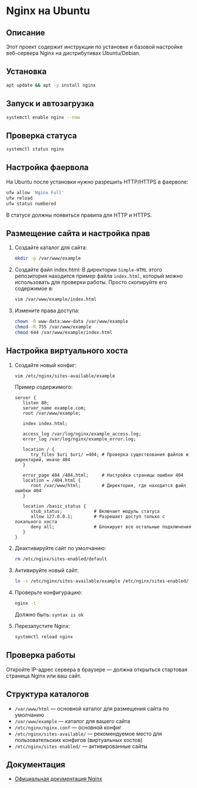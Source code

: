 # Nginx на Ubuntu

## Описание
Этот проект содержит инструкции по установке и базовой настройке веб-сервера Nginx на дистрибутивах Ubuntu/Debian.

## Установка
```bash
apt update && apt -y install nginx
```

## Запуск и автозагрузка
```bash
systemctl enable nginx --now
```

## Проверка статуса
```bash
systemctl status nginx
```

## Настройка фаервола
На Ubuntu после установки нужно разрешить HTTP/HTTPS в фаерволе:
```bash
ufw allow 'Nginx Full'
ufw reload
ufw status numbered
```
В статусе должны появиться правила для HTTP и HTTPS.

## Размещение сайта и настройка прав
1. Создайте каталог для сайта:
   ```bash
   mkdir -p /var/www/example
   ```

2. Создайте файл index.html:
   В директории `Simple-HTML` этого репозитория находится пример файла `index.html`, который можно использовать для проверки работы. Просто скопируйте его содержимое в:
   ```bash
   vim /var/www/example/index.html
   ```

3. Измените права доступа:
   ```bash
   chown -R www-data:www-data /var/www/example
   chmod -R 755 /var/www/example
   chmod 644 /var/www/example/index.html
   ```

## Настройка виртуального хоста
1. Создайте новый конфиг:
   ```bash
   vim /etc/nginx/sites-available/example
   ```
   Пример содержимого:
   ```nginx
   server {
      listen 80;
      server_name example.com;
      root /var/www/example;
      
      index index.html;

      access_log /var/log/nginx/example_access.log;
      error_log /var/log/nginx/example_error.log;

      location / {
         try_files $uri $uri/ =404; # Проверка существования файлов и директорий, иначе 404
      }

      error_page 404 /404.html;     # Настройка страницы ошибки 404
      location = /404.html {
         root /var/www/html;        # Директория, где находится файл ошибки 404
      }

      location /basic_status {
         stub_status;            # Включает модуль статуса
         allow 127.0.0.1;        # Разрешает доступ только с локального хоста
         deny all;               # Блокирует все остальные подключения
      }
   }
   ```

2. Деактивируйте сайт по умолчанию:

   ```bash
   rm /etc/nginx/sites-enabled/default
   ```

3. Активируйте новый сайт:
   ```bash
   ln -s /etc/nginx/sites-available/example /etc/nginx/sites-enabled/
   ```

4. Проверьте конфигурацию:
   ```bash
   nginx -t
   ```
   Должно быть: `syntax is ok`

5. Перезапустите Nginx:
   ```bash
   systemctl reload nginx
   ```

## Проверка работы
Откройте IP-адрес сервера в браузере — должна открыться стартовая страница Nginx или ваш сайт.

## Структура каталогов
- `/var/www/html` — основной каталог для размещения сайта по умолчанию
- `/var/www/example` — каталог для вашего сайта
- `/etc/nginx/nginx.conf` — основной конфиг
- `/etc/nginx/sites-available/` — рекомендуемое место для пользовательских конфигов (виртуальных хостов)
- `/etc/nginx/sites-enabled/` — активированные сайты

## Документация
- [Официальная документация Nginx](https://nginx.org/ru/docs/)
